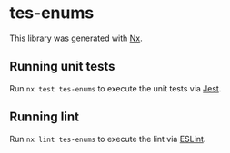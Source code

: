# tes-enums

This library was generated with [Nx](https://nx.dev).

## Running unit tests

Run `nx test tes-enums` to execute the unit tests via [Jest](https://jestjs.io).

## Running lint

Run `nx lint tes-enums` to execute the lint via [ESLint](https://eslint.org/).
